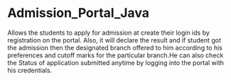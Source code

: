 # Admission_Portal_Java
Allows the students to apply for admission at create their login ids by registration on the portal. Also, it will declare the result and if student got the admission then the designated branch offered to him according to his preferences and cutoff marks for the particular branch.He can also check the Status of application submitted anytime by logging into the portal with his credentials.
